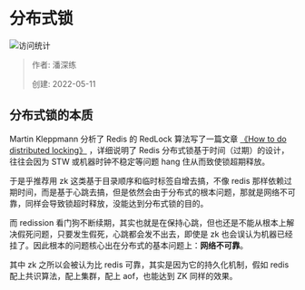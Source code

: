 # 分布式锁

![访问统计](https://visitor-badge.glitch.me/badge?page_id=08-distributed-locking&left_color=blue&right_color=red)

> 作者: 潘深练
>
> 创建: 2022-05-11

## 分布式锁的本质

Martin Kleppmann 分析了 Redis 的 RedLock 算法写了一篇文章 [《How to do distributed locking》](https://martin.kleppmann.com/2016/02/08/how-to-do-distributed-locking.html) ，详细说明了 Redis 分布式锁基于时间（过期）的设计，往往会因为 STW 或机器时钟不稳定等问题 hang 住从而致使锁超期释放。

于是乎推荐用 zk 这类基于目录顺序和临时标签自增去搞，不像 redis 那样依赖过期时间，而是基于心跳去搞，但是依然会由于分布式的根本问题，那就是网络不可靠，同样会导致锁超时释放，没能达到分布式锁的目的。

而 redission 看门狗不断续期，其实也就是在保持心跳，但也还是不能从根本上解决假死问题，只要发生假死，心跳都会发不出去，即使是 zk 也会误认为机器已经挂了。因此根本的问题核心出在分布式的基本问题上：**网络不可靠**。

其中 zk 之所以会被认为比 redis 可靠，其实是因为它的持久化机制，假如 redis 配上共识算法，配上集群，配上 aof，也能达到 ZK 同样的效果。

